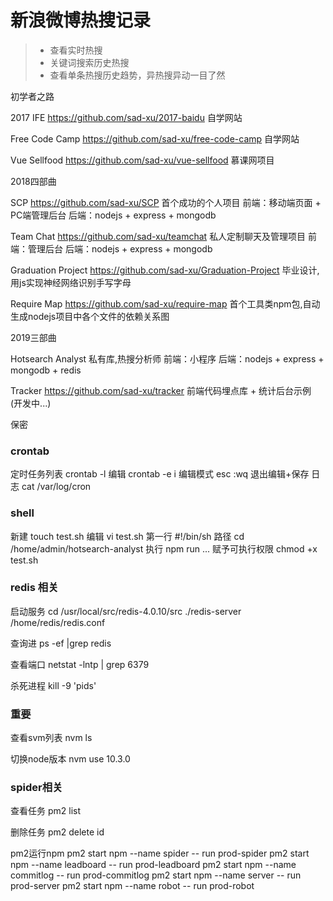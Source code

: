 # 新浪微博热搜记录


> * 查看实时热搜
> * 关键词搜索历史热搜
> * 查看单条热搜历史趋势，异热搜异动一目了然

初学者之路

  2017 IFE https://github.com/sad-xu/2017-baidu
    自学网站

  Free Code Camp https://github.com/sad-xu/free-code-camp
    自学网站

  Vue Sellfood https://github.com/sad-xu/vue-sellfood
    慕课网项目

2018四部曲
  
  SCP https://github.com/sad-xu/SCP
    首个成功的个人项目
    前端：移动端页面 + PC端管理后台
    后端：nodejs + express + mongodb
    
  Team Chat https://github.com/sad-xu/teamchat
    私人定制聊天及管理项目
    前端：管理后台
    后端：nodejs + express + mongodb

  Graduation Project https://github.com/sad-xu/Graduation-Project
    毕业设计,用js实现神经网络识别手写字母

  Require Map https://github.com/sad-xu/require-map
    首个工具类npm包,自动生成nodejs项目中各个文件的依赖关系图

2019三部曲
  
  Hotsearch Analyst
    私有库,热搜分析师
    前端：小程序
    后端：nodejs + express + mongodb + redis

  Tracker https://github.com/sad-xu/tracker
    前端代码埋点库 + 统计后台示例 (开发中...)

  保密

### crontab

定时任务列表 crontab -l
编辑 
  crontab -e
  i 编辑模式
  esc :wq 退出编辑+保存
日志 cat /var/log/cron

### shell

新建 touch test.sh
编辑 vi test.sh
第一行 #!/bin/sh
路径  cd /home/admin/hotsearch-analyst
执行  npm run ...
赋予可执行权限 chmod +x test.sh

### redis 相关

启动服务
 cd /usr/local/src/redis-4.0.10/src
 ./redis-server /home/redis/redis.conf

查询进
 ps -ef |grep redis

查看端口
 netstat -lntp | grep 6379

杀死进程
 kill -9 'pids'


### 重要

查看svm列表
 nvm ls

切换node版本
 nvm use 10.3.0


### spider相关

查看任务
 pm2 list

删除任务
 pm2 delete id

pm2运行npm
 pm2 start npm --name spider -- run prod-spider
 pm2 start npm --name leadboard -- run prod-leadboard
 pm2 start npm --name commitlog -- run prod-commitlog
 pm2 start npm --name server -- run prod-server
 pm2 start npm --name robot -- run prod-robot